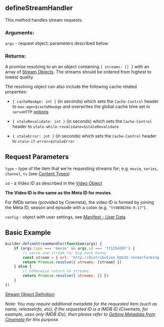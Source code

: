 ## defineStreamHandler

This method handles stream requests.

### Arguments:

`args` - request object; parameters described below

### Returns:

A promise resolving to an an object containing `{ streams: [] }` with an array of [Stream Objects](../responses/stream.md). The streams should be ordered from highest to lowest quality

The resolving object can also include the following cache related properties:

- `{ cacheMaxAge: int }` (in seconds) which sets the `Cache-Control` header to `max-age=$cacheMaxAge` and overwrites the global cache time set in `serveHTTP` [options](../../README.md#servehttpaddoninterface-options)

- `{ staleRevalidate: int }` (in seconds) which sets the `Cache-Control` header to `stale-while-revalidate=$staleRevalidate`

- `{ staleError: int }` (in seconds) which sets the `Cache-Control` header to `stale-if-error=$staleError`


## Request Parameters

``type`` - type of the item that we're requesting streams for; e.g. `movie`, `series`, `channel`, `tv` (see [Content Types](../responses/content.types.md))

``id`` - a Video ID as described in the [Video Object](../responses/meta.md#video-object)


**The Video ID is the same as the Meta ID for movies**.

For IMDb series (provided by Cinemeta), the video ID is formed by joining the Meta ID, season and episode with a colon (e.g. `"tt0898266:9:17"`).

``config`` - object with user settings, see [Manifest - User Data](../responses/manifest.md#user-data)

## Basic Example

```javascript
builder.defineStreamHandler(function(args) {
    if (args.type === 'movie' && args.id === 'tt1254207') {
        // serve one stream for big buck bunny
        const stream = { url: 'http://distribution.bbb3d.renderfarming.net/video/mp4/bbb_sunflower_1080p_30fps_normal.mp4' }
        return Promise.resolve({ streams: [stream] })
    } else {
        // otherwise return no streams
        return Promise.resolve({ streams: [] })
    }
})
```

[Stream Object Definition](../responses/stream.md)

_Note: You may require additional metadata for the requested item (such as name, releaseInfo, etc), if the requested ID is a IMDB ID (Cinemeta, for example, uses only IMDB IDs), then please refer to [Getting Metadata from Cinemeta](https://github.com/Stremio/stremio-addon-sdk/blob/master/docs/advanced.md#getting-metadata-from-cinemeta) for this purpose._
